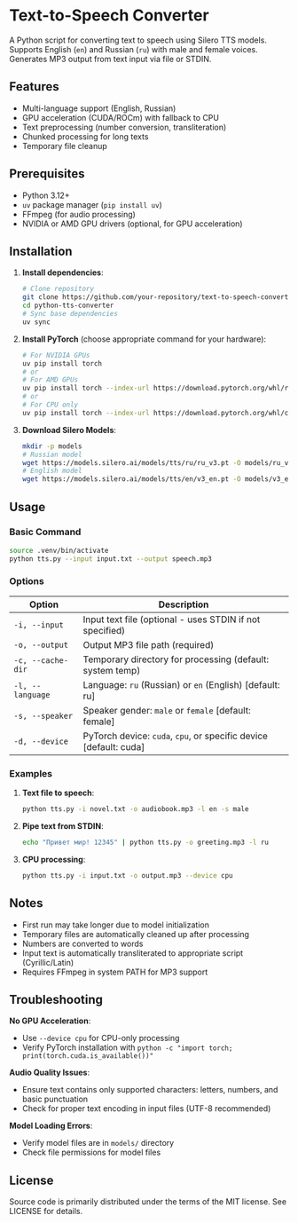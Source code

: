 # Text-to-Speech Converter

A Python script for converting text to speech using Silero TTS models. Supports English (`en`) and Russian (`ru`) with
male and female voices. Generates MP3 output from text input via file or STDIN.

## Features

- Multi-language support (English, Russian)
- GPU acceleration (CUDA/ROCm) with fallback to CPU
- Text preprocessing (number conversion, transliteration)
- Chunked processing for long texts
- Temporary file cleanup

## Prerequisites

- Python 3.12+
- `uv` package manager (`pip install uv`)
- FFmpeg (for audio processing)
- NVIDIA or AMD GPU drivers (optional, for GPU acceleration)

## Installation

1. **Install dependencies**:
   ```bash
   # Clone repository
   git clone https://github.com/your-repository/text-to-speech-converter.git
   cd python-tts-converter
   # Sync base dependencies
   uv sync
   ```

2. **Install PyTorch** (choose appropriate command for your hardware):

   ```bash
   # For NVIDIA GPUs
   uv pip install torch
   # or
   # For AMD GPUs
   uv pip install torch --index-url https://download.pytorch.org/whl/rocm6.3
   # or
   # For CPU only
   uv pip install torch --index-url https://download.pytorch.org/whl/cpu
   ```

3. **Download Silero Models**:
   ```bash
   mkdir -p models
   # Russian model
   wget https://models.silero.ai/models/tts/ru/ru_v3.pt -O models/ru_v3.pt
   # English model
   wget https://models.silero.ai/models/tts/en/v3_en.pt -O models/v3_en.pt
   ```

## Usage

### Basic Command

```bash
source .venv/bin/activate
python tts.py --input input.txt --output speech.mp3
```

### Options

| Option            | Description                                                                 |
|-------------------|-----------------------------------------------------------------------------|
| `-i, --input`     | Input text file (optional - uses STDIN if not specified)                    |
| `-o, --output`    | Output MP3 file path (required)                                             |
| `-c, --cache-dir` | Temporary directory for processing (default: system temp)                   |
| `-l, --language`  | Language: `ru` (Russian) or `en` (English) [default: ru]                    |
| `-s, --speaker`   | Speaker gender: `male` or `female` [default: female]                        |
| `-d, --device`    | PyTorch device: `cuda`, `cpu`, or specific device [default: cuda]           |

### Examples

1. **Text file to speech**:
   ```bash
   python tts.py -i novel.txt -o audiobook.mp3 -l en -s male
   ```

2. **Pipe text from STDIN**:
   ```bash
   echo "Привет мир! 12345" | python tts.py -o greeting.mp3 -l ru
   ```

3. **CPU processing**:
   ```bash
   python tts.py -i input.txt -o output.mp3 --device cpu
   ```

## Notes

- First run may take longer due to model initialization
- Temporary files are automatically cleaned up after processing
- Numbers are converted to words
- Input text is automatically transliterated to appropriate script (Cyrillic/Latin)
- Requires FFmpeg in system PATH for MP3 support

## Troubleshooting

**No GPU Acceleration**:
- Use `--device cpu` for CPU-only processing
- Verify PyTorch installation with `python -c "import torch; print(torch.cuda.is_available())"`

**Audio Quality Issues**:
- Ensure text contains only supported characters: letters, numbers, and basic punctuation
- Check for proper text encoding in input files (UTF-8 recommended)

**Model Loading Errors**:
- Verify model files are in `models/` directory
- Check file permissions for model files

## License

Source code is primarily distributed under the terms of the MIT license. See LICENSE for details.
